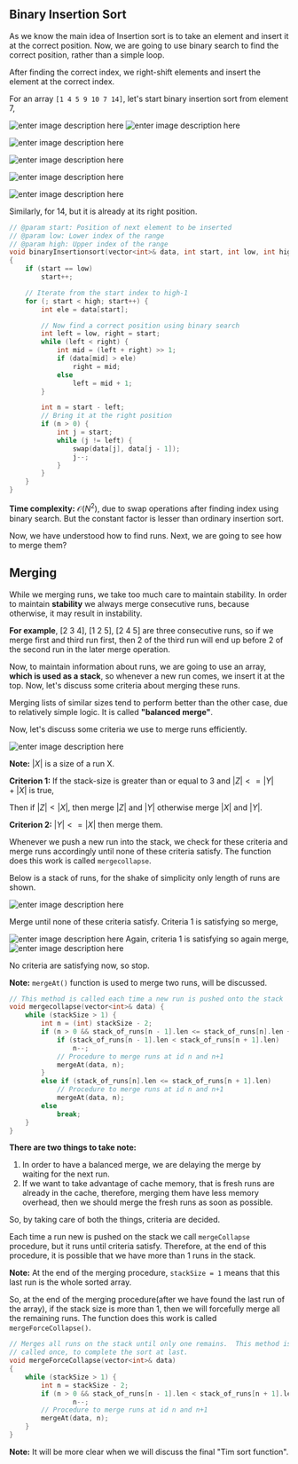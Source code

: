 ## Binary Insertion Sort

As we know the main idea of Insertion sort is to take an element and insert it at the correct position. Now, we are going to use binary search to find the correct position, rather than a simple loop.

After finding the correct index, we right-shift elements and insert the element at the correct index.

For an array `[1 4 5 9 10 7 14]`, let's start binary insertion sort from element 7,

![enter image description here](https://lh3.googleusercontent.com/gYDe1Dsz1eezOcERB8Y5f1rRBEaEkIIRBiOOtKyAt5h70VYxCiBDPNS69DQv8UmLKpJeUqzzXzkn)
![enter image description here](https://lh3.googleusercontent.com/Rrs9w_oXDgYnuaG4R7hX7qre5p2GhgcydJr_bd_eDRoFaryac2yszu5OUAKvs3wvFMMbcWX2coFJ)

![enter image description here](https://lh3.googleusercontent.com/t2mXAlL2PSJSh3n-lnzAkuRy1qK9fRFq0Q7JCu5A4pl1OOspOkDYbrclAiqEwpvn3gp50pgD8DYQ)

![enter image description here](https://lh3.googleusercontent.com/FxEgcwtRKHaeVrjQr68BZH_ZsEvBBzstFfgfWnos3N5NuMm5Hiy1lnFuZlDL6x499m6WNEJiRJZ8)

![enter image description here](https://lh3.googleusercontent.com/tOY16Ca5Te94D2LdU9N85d9LSodAwQDT35NaiM3Mw7NWib0pkGe6oZvVOiKorsL54apXh_owwBB6)

![enter image description here](https://lh3.googleusercontent.com/Iks1metkG937y-OAataP7HVsn-dW8nqi3ZVcySdFyjTl6BM3fRxeJpinel2unbfa5CwLvnP4tS9S)

Similarly, for $14$, but it is already at its right position.

```cpp
// @param start: Position of next element to be inserted
// @param low: Lower index of the range
// @param high: Upper index of the range
void binaryInsertionsort(vector<int>& data, int start, int low, int high)
{
    if (start == low)
        start++;

    // Iterate from the start index to high-1
    for (; start < high; start++) {
        int ele = data[start];

        // Now find a correct position using binary search
        int left = low, right = start;
        while (left < right) {
            int mid = (left + right) >> 1;
            if (data[mid] > ele)
                right = mid;
            else
                left = mid + 1;
        }

        int n = start - left;
        // Bring it at the right position
        if (n > 0) {
            int j = start;
            while (j != left) {
                swap(data[j], data[j - 1]);
                j--;
            }
        }
    }
}
```
**Time complexity:** $\mathcal{O}(N^2)$, due to swap operations after finding index using binary search. But the constant factor is lesser than ordinary insertion sort.

Now, we have understood how to find runs. Next, we are going to see how to merge them?

## Merging

While we merging runs, we take too much care to maintain stability. In order to maintain **stability** we always merge consecutive runs, because otherwise, it may result in instability.

**For example**, [2 3 4], [1 2 5], [2 4 5] are three consecutive runs, so if we merge first and third run first, then 2 of the third run will end up before 2 of the second run in the later merge operation.

Now, to maintain information about runs, we are going to use an array, **which is used as a stack**, so whenever a new run comes, we insert it at the top. Now, let's discuss some criteria about merging these runs.

Merging lists of similar sizes tend to perform better than the other case, due to relatively simple logic. It is called **"balanced merge"**.

Now, let's discuss some criteria we use to merge runs efficiently.

![enter image description here](https://lh3.googleusercontent.com/oNnCn_wv0fTCSN-myagncWWjagqzEoVfnGOz0n2srsmWu8HZKWr88tPIVH-Cr9_LJQZ8cxH4jPfb)

**Note:** $|X|$ is a size of a run X.

**Criterion 1:** If the stack-size is greater than or equal to 3 and $|Z| <= |Y| + |X|$ is true, 

Then if $|Z|<|X|$, then merge $|Z|$ and $|Y|$ otherwise merge $|X|$ and $|Y|$.

**Criterion 2:** $|Y|<=|X|$ then merge them.

Whenever we push a new run into the stack, we check for these criteria and merge runs accordingly until none of these criteria satisfy. The function does this work is called `mergecollapse`.

Below is a stack of runs, for the shake of simplicity only length of runs are shown. 

![enter image description here](https://lh3.googleusercontent.com/JlBHBgdvLdISBatKmFg1Iq5G8MWQakZ930D3Am7uBFeosJTuYUpgAAL3JDxVRyev1t6mQaaomGL1)

Merge until none of these criteria satisfy. Criteria 1 is satisfying so merge,

![enter image description here](https://lh3.googleusercontent.com/7b9_Ogdf_Pg-gLDoedoMelqCapTcyVCIyZR_oi1JCn_NFIr00CQA8NuG2fToH5r0fnSXY4WZxETv)
Again, criteria 1 is satisfying so again merge,
![enter image description here](https://lh3.googleusercontent.com/IEoTH8KmnZbxYBW1EldpAjXKmBUnDozgLnj977d9E_Vw0y-URZMLjE1Y6iq0DDD70BWRLIvxbhTt)

No criteria are satisfying now, so stop.


**Note:** <code>mergeAt()</code> function is used to merge two runs, will be discussed.
```cpp
// This method is called each time a new run is pushed onto the stack
void mergecollapse(vector<int>& data) {
    while (stackSize > 1) {
        int n = (int) stackSize - 2;
        if (n > 0 && stack_of_runs[n - 1].len <= stack_of_runs[n].len + stack_of_runs[n + 1].len) {
            if (stack_of_runs[n - 1].len < stack_of_runs[n + 1].len)
                n--;
            // Procedure to merge runs at id n and n+1
            mergeAt(data, n);
        }
        else if (stack_of_runs[n].len <= stack_of_runs[n + 1].len)
            // Procedure to merge runs at id n and n+1
            mergeAt(data, n);
        else
            break;
    }
}
```

**There are two things to take note:**

1. In order to have a balanced merge, we are delaying the merge by waiting for the next run.
2. If we want to take advantage of cache memory, that is fresh runs are already in the cache, therefore, merging them have less memory overhead, then we should merge the fresh runs as soon as possible.

So, by taking care of both the things, criteria are decided.

Each time a run new is pushed on the stack we call `mergeCollapse` procedure, but it runs until criteria satisfy. Therefore, at the end of this procedure, it is possible that we have more than $1$ runs in the stack.

**Note:** At the end of the merging procedure, `stackSize = 1` means that this last run is the whole sorted array.

So, at the end of the merging procedure(after we have found the last run of the array), if the stack size is more than 1, then we will forcefully merge all the remaining runs. The function does this work is called `mergeForceCollapse()`.

```cpp
// Merges all runs on the stack until only one remains.  This method is
// called once, to complete the sort at last.
void mergeForceCollapse(vector<int>& data)
{
    while (stackSize > 1) {
        int n = stackSize - 2;
        if (n > 0 && stack_of_runs[n - 1].len < stack_of_runs[n + 1].len)
                n--;
        // Procedure to merge runs at id n and n+1
        mergeAt(data, n);
    }
}
```

**Note:** It will be more clear when we will discuss the final "Tim sort function".

